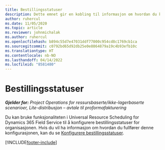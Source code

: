 ```yaml
---
title: Bestillingsstatuser
description: Dette emnet gir en kobling til informasjon om hvordan du konfigurerer bestillingsstatuser i Project Operations.
author: ruhercul
ms.date: 11/05/2020
ms.topic: article
ms.reviewer: johnmichalak
ms.author: ruhercul
ms.openlocfilehash: b894c55d7e47031ddf77000c954cd8c1769cb1ca
ms.sourcegitcommit: c0792bd65d92db25e0e8864879a19c4b93efb10c
ms.translationtype: HT
ms.contentlocale: nb-NO
ms.lasthandoff: 04/14/2022
ms.locfileid: "8581480"
---
```

# <a name="booking-statuses"></a>Bestillingsstatuser

_**Gjelder for:** Project Operations for ressursbaserte/ikke-lagerbaserte scenarioer, Lite-distribusjon – avtale til proformafakturering_

Du kan bruke funksjonaliteten i Universal Resource Scheduling for Dynamics 365 Field Service til å konfigurere bestillingsstatuser for organisasjonen. Hvis du vil ha informasjon om hvordan du fullfører denne konfigurasjonen, kan du se [Konfigurere bestillingsstatuser](/dynamics365/field-service/set-up-booking-statuses).


[!INCLUDE[footer-include](../includes/footer-banner.md)]